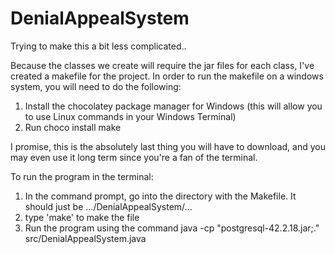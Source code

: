# DenialAppealSystem
 
Trying to make this a bit less complicated..

Because the classes we create will require the jar files for each class, I've created a makefile for the project.
In order to run the makefile on a windows system, you will need to do the following:

1. Install the chocolatey package manager for Windows (this will allow you to use Linux commands in your Windows Terminal)
2. Run choco install make

I promise, this is the absolutely last thing you will have to download, and you may even use it long term since you're a fan of the terminal.

To run the program in the terminal:
1. In the command prompt, go into the directory with the Makefile. It should just be .../DenialAppealSystem/...
2. type 'make' to make the file
3. Run the program using the command java -cp "postgresql-42.2.18.jar;." src/DenialAppealSystem.java


